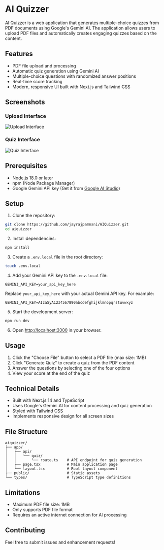 # AI Quizzer

AI Quizzer is a web application that generates multiple-choice quizzes from PDF documents using Google's Gemini AI. The application allows users to upload PDF files and automatically creates engaging quizzes based on the content.

## Features

- PDF file upload and processing
- Automatic quiz generation using Gemini AI
- Multiple-choice questions with randomized answer positions
- Real-time score tracking
- Modern, responsive UI built with Next.js and Tailwind CSS

## Screenshots

### Upload Interface
![Upload Interface](/images/upload-interface.png)

### Quiz Interface
![Quiz Interface](/images/quiz-interface.png)

## Prerequisites

- Node.js 18.0 or later
- npm (Node Package Manager)
- Google Gemini API key (Get it from [Google AI Studio](https://makersuite.google.com/app/apikey))

## Setup

1. Clone the repository:
```bash
git clone https://github.com/jayrajpamnani/AIQuizzer.git
cd aiquizzer
```

2. Install dependencies:
```bash
npm install
```

3. Create a `.env.local` file in the root directory:
```bash
touch .env.local
```

4. Add your Gemini API key to the `.env.local` file:
```env
GEMINI_API_KEY=your_api_key_here
```
Replace `your_api_key_here` with your actual Gemini API key. For example:
```env
GEMINI_API_KEY=AIzaSyA1234567890abcdefghijklmnopqrstuvwxyz
```

5. Start the development server:
```bash
npm run dev
```

6. Open [http://localhost:3000](http://localhost:3000) in your browser.

## Usage

1. Click the "Choose File" button to select a PDF file (max size: 1MB)
2. Click "Generate Quiz" to create a quiz from the PDF content
3. Answer the questions by selecting one of the four options
4. View your score at the end of the quiz

## Technical Details

- Built with Next.js 14 and TypeScript
- Uses Google's Gemini AI for content processing and quiz generation
- Styled with Tailwind CSS
- Implements responsive design for all screen sizes

## File Structure

```
aiquizzer/
├── app/
│   ├── api/
│   │   └── quiz/
│   │       └── route.ts    # API endpoint for quiz generation
│   ├── page.tsx            # Main application page
│   └── layout.tsx          # Root layout component
├── public/                 # Static assets
└── types/                  # TypeScript type definitions
```

## Limitations

- Maximum PDF file size: 1MB
- Only supports PDF file format
- Requires an active internet connection for AI processing

## Contributing

Feel free to submit issues and enhancement requests! 